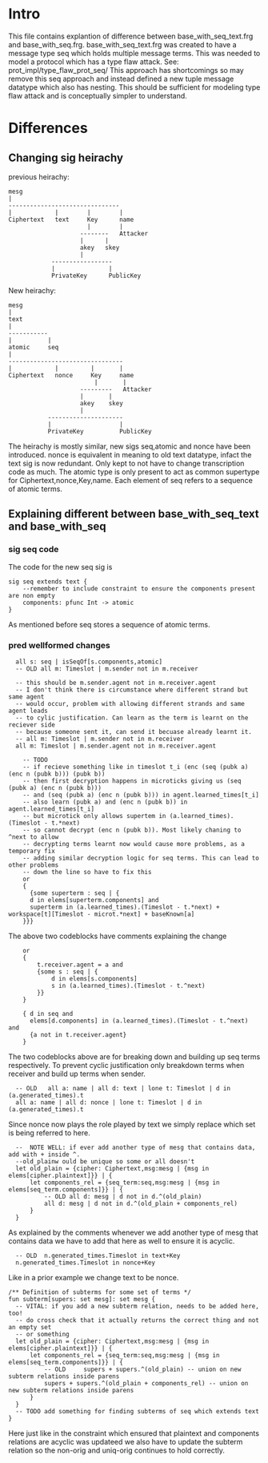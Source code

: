 # Intro
This file contains explantion of difference between base_with_seq_text.frg and base_with_seq.frg. 
base_with_seq_text.frg was created to have a message type seq which 
holds multiple message terms. This was needed to model a protocol which 
has a type flaw attack. 
See: prot_impl/type_flaw_prot_seq/
This approach has shortcomings so may remove this seq approach and instead defined a new tuple message datatype which also has nesting. This should be sufficient for modeling type flaw attack and is conceptually simpler to understand.
# Differences
## Changing sig heirachy
previous heirachy:
```
mesg
|
-------------------------------
|            |        |        |
Ciphertext   text     Key      name
                      |        |
                    --------   Attacker
                    |      |
                    akey   skey
                    |
            -----------------
            |               |            
            PrivateKey      PublicKey
```

New heirachy:
```
mesg
|
text
|
-----------
|          |
atomic     seq
|     
--------------------------------
|            |         |       |
Ciphertext   nonce     Key     name
                        |       |
                    ---------   Attacker
                    |       |
                    akey    skey
                    |
           --------------------- 
           |                   |                   
           PrivateKey          PublicKey
```
The heirachy is mostly similar, new sigs seq,atomic and nonce have been introduced.
nonce is equivalent in meaning to old text datatype, infact the text sig is now redundant. Only kept to not have to change transcription code as much.
The atomic type is only present to act as common supertype for Ciphertext,nonce,Key,name.
Each element of seq refers to a sequence of atomic terms.
## Explaining different between base_with_seq_text and base_with_seq
### sig seq code
The code for the new seq sig is
```frg
sig seq extends text {
    --remember to include constraint to ensure the components present are non empty
    components: pfunc Int -> atomic
}
```
As mentioned before seq stores a sequence of atomic terms.
### pred wellformed changes
```frg
  all s: seq | isSeqOf[s.components,atomic]
  -- OLD all m: Timeslot | m.sender not in m.receiver

  -- this should be m.sender.agent not in m.receiver.agent
  -- I don't think there is circumstance where different strand but same agent
  -- would occur, problem with allowing different strands and same agent leads
  -- to cylic justification. Can learn as the term is learnt on the reciever side
  -- because someone sent it, can send it becuase already learnt it.
  -- all m: Timeslot | m.sender not in m.receiver
  all m: Timeslot | m.sender.agent not in m.receiver.agent
```

```frg
    -- TODO
    -- if recieve something like in timeslot t_i (enc (seq (pubk a) (enc n (pubk b))) (pubk b))
    -- then first decryption happens in microticks giving us (seq (pubk a) (enc n (pubk b)))
    -- and (seq (pubk a) (enc n (pubk b))) in agent.learned_times[t_i]
    -- also learn (pubk a) and (enc n (pubk b)) in agent.learned_times[t_i]
    -- but microtick only allows supertem in (a.learned_times).(Timeslot - t.*next)
    -- so cannot decrypt (enc n (pubk b)). Most likely chaning to ^next to allow
    -- decrypting terms learnt now would cause more problems, as a temporary fix
    -- adding similar decryption logic for seq terms. This can lead to other problems
    -- down the line so have to fix this
    or
    {
      {some superterm : seq | {
      d in elems[superterm.components] and
      superterm in (a.learned_times).(Timeslot - t.*next) + workspace[t][Timeslot - microt.*next] + baseKnown[a]
    }}}
```
The above two codeblocks have comments explaining the change
```frg
    or 
    { 
        t.receiver.agent = a and
        {some s : seq | {
            d in elems[s.components]
            s in (a.learned_times).(Timeslot - t.^next)
        }}
    }
```
```frg
    { d in seq and
      elems[d.components] in (a.learned_times).(Timeslot - t.^next) and
      {a not in t.receiver.agent}
    }
```
The two codeblocks above are for breaking down and building up seq terms respectively. To prevent cyclic justification only breakdown terms when receiver and build up terms when sender.

```frg
  -- OLD   all a: name | all d: text | lone t: Timeslot | d in (a.generated_times).t
  all a: name | all d: nonce | lone t: Timeslot | d in (a.generated_times).t
```
Since nonce now plays the role played by text we simply replace which set is being referred to here.

```frg
  --  NOTE WELL: if ever add another type of mesg that contains data, add with + inside ^.
  --old_plainw ould be unique so some or all doesn't
  let old_plain = {cipher: Ciphertext,msg:mesg | {msg in elems[cipher.plaintext]}} | {
      let components_rel = {seq_term:seq,msg:mesg | {msg in elems[seq_term.components]}} | {
          -- OLD all d: mesg | d not in d.^(old_plain)
          all d: mesg | d not in d.^(old_plain + components_rel)
      }
  }
```
As explained by the comments whenever we add another type of mesg that contains data we have to add that here as well to ensure it is acyclic.
```frg
  -- OLD  n.generated_times.Timeslot in text+Key
  n.generated_times.Timeslot in nonce+Key
```
Like in a prior example we change text to be nonce.
```frg
/** Definition of subterms for some set of terms */
fun subterm[supers: set mesg]: set mesg {
  -- VITAL: if you add a new subterm relation, needs to be added here, too!
  -- do cross check that it actually returns the correct thing and not an empty set
  -- or something
  let old_plain = {cipher: Ciphertext,msg:mesg | {msg in elems[cipher.plaintext]}} | {
      let components_rel = {seq_term:seq,msg:mesg | {msg in elems[seq_term.components]}} | {
          -- OLD     supers + supers.^(old_plain) -- union on new subterm relations inside parens
          supers + supers.^(old_plain + components_rel) -- union on new subterm relations inside parens
      }
  }
  -- TODO add something for finding subterms of seq which extends text
}
```
Here just like in the constraint which ensured that plaintext and components relations are acyclic was updateed we also have to update the subterm relation so the non-orig and uniq-orig continues to hold correctly.
